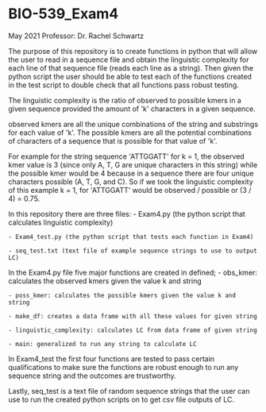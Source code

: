 # BIO-539_Exam4

May 2021
Professor: Dr. Rachel Schwartz

The purpose of this repository is to create functions in python that will allow the
user to read in a sequence file and obtain the linguistic complexity for each line
of that sequence file (reads each line as a string). Then given the python script
the user should be able to test each of the functions created in the test script
to double check that all functions pass robust testing.

The linguistic complexity is the ratio of observed to possible kmers in a given 
sequence provided the amount of 'k' characters in a given sequence.

observed kmers are all the unique combinations of the string and substrings for
each value of 'k'. The possible kmers are all the potential combinations of 
characters of a sequence that is possible for that value of 'k'. 

For example for the string sequence 'ATTGGATT' for k = 1, the observed kmer
value is 3 (since only A, T, G are unique characters in this string) while
the possible kmer would be 4 because in a sequence there are four unique 
characters possible (A, T, G, and C). So if we took the linguistic complexity
of this example k = 1, for 'ATTGGATT' would be observed / possible or 
(3 / 4) = 0.75.

In this repository there are three files: 
	- Exam4.py (the python script that calculates linguistic complexity)
	
	- Exam4_test.py (the python script that tests each function in Exam4)
	
	- seq_test.txt (text file of example sequence strings to use to output LC)

In the Exam4.py file five major functions are created in defined;
	- obs_kmer: calculates the observed kmers given the value k and string

	- poss_kmer: calculates the possible kmers given the value k and string

	- make_df: creates a data frame with all these values for given string
	
	- linguistic_complexity: calculates LC from data frame of given string
	
	- main: generalized to run any string to calculate LC

In Exam4_test the first four functions are tested to pass certain qualifications
to make sure the functions are robust enough to run any sequence string and the 
outcomes are trustworthy.

Lastly, seq_test is a text file of random sequence strings that the user can use
to run the created python scripts on to get csv file outputs of LC. 
